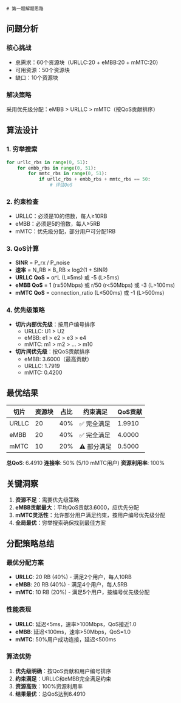     # 第一题解题思路

## 问题分析

### 核心挑战
- 总需求：60个资源块（URLLC:20 + eMBB:20 + mMTC:20）
- 可用资源：50个资源块
- 缺口：10个资源块

### 解决策略
采用优先级分配：eMBB > URLLC > mMTC（按QoS贡献排序）

## 算法设计

### 1. 穷举搜索
```python
for urllc_rbs in range(0, 51):
    for embb_rbs in range(0, 51):
        for mmtc_rbs in range(0, 51):
            if urllc_rbs + embb_rbs + mmtc_rbs == 50:
                # 评估QoS
```

### 2. 约束检查
- URLLC：必须是10的倍数，每人≥10RB
- eMBB：必须是5的倍数，每人≥5RB  
- mMTC：优先级分配，部分用户可分配1RB

### 3. QoS计算
- **SINR** = P_rx / P_noise
- **速率** = N_RB × B_RB × log2(1 + SINR)
- **URLLC QoS** = α^L (L≤5ms) 或 -5 (L>5ms)
- **eMBB QoS** = 1 (r≥50Mbps) 或 r/50 (r<50Mbps) 或 -3 (L>100ms)
- **mMTC QoS** = connection_ratio (L≤500ms) 或 -1 (L>500ms)

### 4. 优先级策略
- **切片内部优先级**：按用户编号排序
  - URLLC: U1 > U2
  - eMBB: e1 > e2 > e3 > e4
  - mMTC: m1 > m2 > ... > m10
- **切片间优先级**：按QoS贡献排序
  - eMBB: 3.6000（最高贡献）
  - URLLC: 1.7919
  - mMTC: 0.4200

## 最优结果

| 切片 | 资源块 | 占比 | 约束满足 | QoS贡献 |
|------|--------|------|----------|---------|
| URLLC | 20 | 40% | ✅ 完全满足 | 1.9910 |
| eMBB | 20 | 40% | ✅ 完全满足 | 4.0000 |
| mMTC | 10 | 20% | ⚠️ 部分满足 | 0.5000 |

**总QoS**: 6.4910
**连接率**: 50% (5/10 mMTC用户)
**资源利用率**: 100%

## 关键洞察

1. **资源不足**：需要优先级策略
2. **eMBB贡献最大**：平均QoS贡献3.6000，应优先分配
3. **mMTC灵活性**：允许部分用户满足约束，按用户编号优先级分配
4. **全局最优**：穷举搜索确保找到最佳方案

## 分配策略总结

### 最优分配方案
- **URLLC**: 20 RB (40%) - 满足2个用户，每人10RB
- **eMBB**: 20 RB (40%) - 满足4个用户，每人5RB  
- **mMTC**: 10 RB (20%) - 满足5个用户，按编号优先级分配

### 性能表现
- **URLLC**: 延迟<5ms，速率>100Mbps，QoS接近1.0
- **eMBB**: 延迟<100ms，速率>50Mbps，QoS=1.0
- **mMTC**: 50%用户成功连接，延迟<500ms

### 算法优势
1. **优先级明确**：按QoS贡献和用户编号排序
2. **约束满足**：URLLC和eMBB完全满足约束
3. **资源高效**：100%资源利用率
4. **结果最优**：总QoS达到6.4910 